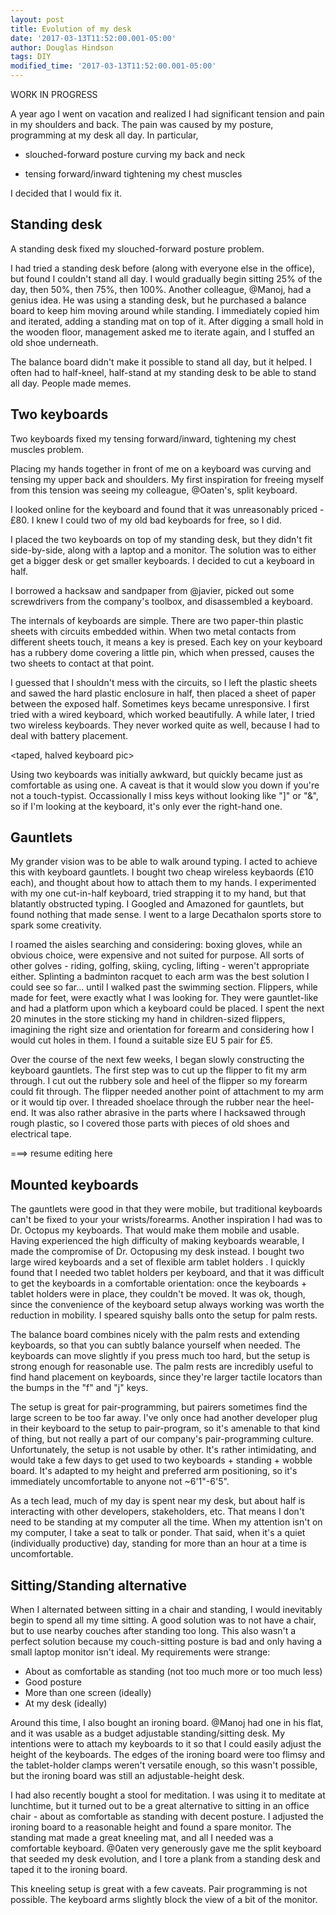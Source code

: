 ```yaml
---
layout: post
title: Evolution of my desk
date: '2017-03-13T11:52:00.001-05:00'
author: Douglas Hindson
tags: DIY
modified_time: '2017-03-13T11:52:00.001-05:00'
---
```


WORK IN PROGRESS

A year ago I went on vacation and realized I had significant tension and pain in my shoulders and back. The pain was caused by my posture, programming at my desk all day. In particular,

* slouched-forward posture curving my back and neck
<sloched pic>

* tensing forward/inward tightening my chest muscles 
<chest muscles pic>

I decided that I would fix it.  

## Standing desk

A standing desk fixed my slouched-forward posture problem.

<ikea standing table on desk with laptop on top>

I had tried a standing desk before (along with everyone else in the office), but found I couldn't stand all day. I would gradually begin sitting 25% of the day, then 50%, then 75%, then 100%. Another colleague, @Manoj, had a genius idea. He was using a standing desk, but he purchased a balance board to keep him moving around while standing. I immediately copied him and iterated, adding a standing mat on top of it. After digging a small hold in the wooden floor, management asked me to iterate again, and I stuffed an old shoe underneath.

The balance board didn't make it possible to stand all day, but it helped. I often had to half-kneel, half-stand at my standing desk to be able to stand all day. People made memes.

<kneeling pic> <flamingo pic>

## Two keyboards

Two keyboards fixed my tensing forward/inward, tightening my chest muscles problem.

Placing my hands together in front of me on a keyboard was curving and tensing my upper back and shoulders. My first inspiration for freeing myself from this tension was seeing my colleague, @Oaten's, split keyboard.

<laptop keyboard with hands on it pic>
<split keyboard pic>

I looked online for the keyboard and found that it was unreasonably priced - £80. I knew I could two of my old bad keyboards for free, so I did. 

I placed the two keyboards on top of my standing desk, but they didn't fit side-by-side, along with a laptop and a monitor. The solution was to either get a bigger desk or get smaller keyboards. I decided to cut a keyboard in half. 

I borrowed a hacksaw and sandpaper from @javier, picked out some screwdrivers from the company's toolbox, and disassembled a keyboard.

<disassembled keyboard pic>

The internals of keyboards are simple. There are two paper-thin plastic sheets with circuits embedded within. When two metal contacts from different sheets touch, it means a key is presed. Each key on your keyboard has a rubbery dome covering a little pin, which when pressed, causes the two sheets to contact at that point.

<rubbery thing pic>

I guessed that I shouldn't mess with the circuits, so I left the plastic sheets and sawed the hard plastic enclosure in half, then placed a sheet of paper between the exposed half. Sometimes keys became unresponsive. I first tried with a wired keyboard, which worked beautifully. A while later, I tried two wireless keyboards. They never worked quite as well, because I had to deal with battery placement.

<taped, halved keyboard pic>

Using two keyboards was initially awkward, but quickly became just as comfortable as using one. A caveat is that it would slow you down if you're not a touch-typist. Occassionally I miss keys without looking like "]" or "&", so if I'm looking at the keyboard, it's only ever the right-hand one.

## Gauntlets

My grander vision was to be able to walk around typing. I acted to achieve this with keyboard gauntlets. I bought two cheap wireless keybaords (£10 each), and thought about how to attach them to my hands. I experimented with my one cut-in-half keyboard, tried strapping it to my hand, but that blatantly obstructed typing. I Googled and Amazoned for gauntlets, but found nothing that made sense. I went to a large Decathalon sports store to spark some creativity. 

I roamed the aisles searching and considering: boxing gloves, while an obvious choice, were expensive and not suited for purpose. All sorts of other golves - riding, golfing, skiing, cycling, lifting - weren't appropriate either. Splinting a badminton racquet to each arm was the best solution I could see so far... until I walked past the swimming section. Flippers, while made for feet, were exactly what I was looking for. They were gauntlet-like and had a platform upon which a keyboard could be placed. I spent the next 20 minutes in the store sticking my hand in children-sized flippers, imagining the right size and orientation for forearm and considering how I would cut holes in them. I found a suitable size EU 5 pair for £5.

<pic of intact flipper with keyboard on top>

Over the course of the next few weeks, I began slowly constructing the keyboard gauntlets. The first step was to cut up the flipper to fit my arm through. I cut out the rubbery sole and heel of the flipper so my forearm could fit through. The flipper needed another point of attachment to my arm or it would tip over. I threaded shoelace through the rubber near the heel-end. It was also rather abrasive in the parts where I hacksawed through rough plastic, so I covered those parts with pieces of old shoes and electrical tape.

===> resume editing here

<basic flipper pic with arm>




## Mounted keyboards

The gauntlets were good in that they were mobile, but traditional keyboards can't be fixed to your your wrists/forearms. Another inspiration I had was to Dr. Octopus my keyboards. <insert dr octopus keyboard pic> That would make them mobile and usable. Having experienced the high difficulty of making keyboards wearable, I made the compromise of Dr. Octopusing my desk instead. I bought two large wired keyboards <amazon link> and a set of flexible arm tablet holders <amazon link>. I quickly found that I needed two tablet holders per keyboard, and that it was difficult to get the keyboards in a comfortable orientation: once the keyboards + tablet holders were in place, they couldn't be moved. It was ok, though, since the convenience of the keyboard setup always working was worth the reduction in mobility. I speared squishy balls onto the setup for palm rests. 

The balance board combines nicely with the palm rests and extending keyboards, so that you can subtly balance yourself when needed. The keyboards can move slightly if you press much too hard, but the setup is strong enough for reasonable use. The palm rests are incredibly useful to find hand placement on keyboards, since they're larger tactile locators than the bumps in the "f" and "j" keys.

The setup is great for pair-programming, but pairers sometimes find the large screen to be too far away. I've only once had another developer plug in their keyboard to the setup to pair-program, so it's amenable to that kind of thing, but not really a part of our company's pair-programming culture. Unfortunately, the setup is not usable by other. It's rather intimidating, and would take a few days to get used to two keyboards + standing + wobble board. It's adapted to my height and preferred arm positioning, so it's immediately uncomfortable to anyone not ~6'1"-6'5".

As a tech lead, much of my day is spent near my desk, but about half is interacting with other developers, stakeholders, etc. That means I don't need to be standing at my computer all the time. When my attention isn't on my computer, I take a seat to talk or ponder. That said, when it's a quiet (individually productive) day, standing for more than an hour at a time is uncomfortable.

## Sitting/Standing alternative

When I alternated between sitting in a chair and standing, I would inevitably begin to spend all my time sitting. A good solution was to not have a chair, but to use nearby couches after standing too long. This also wasn't a perfect solution because my couch-sitting posture is bad and only having a small laptop monitor isn't ideal. My requirements were strange:

* About as comfortable as standing (not too much more or too much less)
* Good posture
* More than one screen (ideally)
* At my desk (ideally)

Around this time, I also bought an ironing board. @Manoj had one in his flat, and it was usable as a budget adjustable standing/sitting desk. My intentions were to attach my keyboards to it so that I could easily adjust the height of the keyboards. The edges of the ironing board were too flimsy and the tablet-holder clamps weren't versatile enough, so this wasn't possible, but the ironing board was still an adjustable-height desk.

I had also recently bought a stool for meditation. I was using it to meditate at lunchtime, but it turned out to be a great alternative to sitting in an office chair - about as comfortable as standing with decent posture. I adjusted the ironing board to a reasonable height and found a spare monitor. The standing mat made a great kneeling mat, and all I needed was a comfortable keyboard. @0aten very generously gave me the split keyboard that seeded my desk evolution, and I tore a plank from a standing desk and taped it to the ironing board.

This kneeling setup is great with a few caveats. Pair programming is not possible. The keyboard arms slightly block the view of a bit of the monitor.
